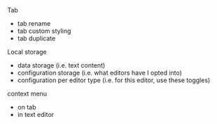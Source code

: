 Tab
 - tab rename
 - tab custom styling
 - tab duplicate

Local storage
 - data storage (i.e. text content)
 - configuration storage (i.e. what editors have I opted into)
 - configuration per editor type (i.e. for this editor, use these toggles)

context menu
 - on tab
 - in text editor
